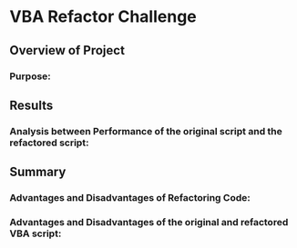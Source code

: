 # VBA Refactor Challenge 

## Overview of Project

### Purpose:

## Results

### Analysis between Performance of the original script and the refactored script:

## Summary

### Advantages and Disadvantages of Refactoring Code:

### Advantages and Disadvantages of the original and refactored VBA script:
